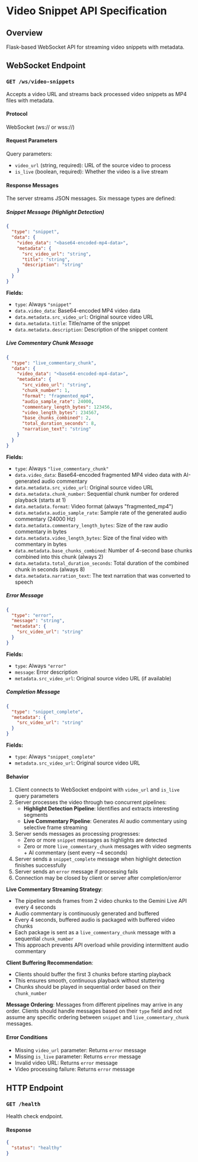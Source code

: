 # Video Snippet API Specification

## Overview
Flask-based WebSocket API for streaming video snippets with metadata.

## WebSocket Endpoint

### `GET /ws/video-snippets`

Accepts a video URL and streams back processed video snippets as MP4 files with metadata.

#### Protocol
WebSocket (ws:// or wss://)

#### Request Parameters

Query parameters:
- `video_url` (string, required): URL of the source video to process
- `is_live` (boolean, required): Whether the video is a live stream

#### Response Messages

The server streams JSON messages. Six message types are defined:

##### Snippet Message (Highlight Detection)
```json
{
  "type": "snippet",
  "data": {
    "video_data": "<base64-encoded-mp4-data>",
    "metadata": {
      "src_video_url": "string",
      "title": "string",
      "description": "string"
    }
  }
}
```

**Fields:**
- `type`: Always `"snippet"`
- `data.video_data`: Base64-encoded MP4 video data
- `data.metadata.src_video_url`: Original source video URL
- `data.metadata.title`: Title/name of the snippet
- `data.metadata.description`: Description of the snippet content

##### Live Commentary Chunk Message
```json
{
  "type": "live_commentary_chunk",
  "data": {
    "video_data": "<base64-encoded-mp4-data>",
    "metadata": {
      "src_video_url": "string",
      "chunk_number": 1,
      "format": "fragmented_mp4",
      "audio_sample_rate": 24000,
      "commentary_length_bytes": 123456,
      "video_length_bytes": 234567,
      "base_chunks_combined": 2,
      "total_duration_seconds": 8,
      "narration_text": "string"
    }
  }
}
```

**Fields:**
- `type`: Always `"live_commentary_chunk"`
- `data.video_data`: Base64-encoded fragmented MP4 video data with AI-generated audio commentary
- `data.metadata.src_video_url`: Original source video URL
- `data.metadata.chunk_number`: Sequential chunk number for ordered playback (starts at 1)
- `data.metadata.format`: Video format (always "fragmented_mp4")
- `data.metadata.audio_sample_rate`: Sample rate of the generated audio commentary (24000 Hz)
- `data.metadata.commentary_length_bytes`: Size of the raw audio commentary in bytes
- `data.metadata.video_length_bytes`: Size of the final video with commentary in bytes
- `data.metadata.base_chunks_combined`: Number of 4-second base chunks combined into this chunk (always 2)
- `data.metadata.total_duration_seconds`: Total duration of the combined chunk in seconds (always 8)
- `data.metadata.narration_text`: The text narration that was converted to speech

##### Error Message
```json
{
  "type": "error",
  "message": "string",
  "metadata": {
    "src_video_url": "string"
  }
}
```

**Fields:**
- `type`: Always `"error"`
- `message`: Error description
- `metadata.src_video_url`: Original source video URL (if available)

##### Completion Message
```json
{
  "type": "snippet_complete",
  "metadata": {
    "src_video_url": "string"
  }
}
```

**Fields:**
- `type`: Always `"snippet_complete"`
- `metadata.src_video_url`: Original source video URL

#### Behavior

1. Client connects to WebSocket endpoint with `video_url` and `is_live` query parameters
2. Server processes the video through two concurrent pipelines:
   - **Highlight Detection Pipeline**: Identifies and extracts interesting segments
   - **Live Commentary Pipeline**: Generates AI audio commentary using selective frame streaming
3. Server sends messages as processing progresses:
   - Zero or more `snippet` messages as highlights are detected
   - Zero or more `live_commentary_chunk` messages with video segments + AI commentary (sent every ~4 seconds)
4. Server sends a `snippet_complete` message when highlight detection finishes successfully
5. Server sends an `error` message if processing fails
6. Connection may be closed by client or server after completion/error

**Live Commentary Streaming Strategy**:
- The pipeline sends frames from 2 video chunks to the Gemini Live API every 4 seconds
- Audio commentary is continuously generated and buffered
- Every 4 seconds, buffered audio is packaged with buffered video chunks
- Each package is sent as a `live_commentary_chunk` message with a sequential `chunk_number`
- This approach prevents API overload while providing intermittent audio commentary

**Client Buffering Recommendation**:
- Clients should buffer the first 3 chunks before starting playback
- This ensures smooth, continuous playback without stuttering
- Chunks should be played in sequential order based on their `chunk_number`

**Message Ordering**: Messages from different pipelines may arrive in any order. Clients should handle messages based on their `type` field and not assume any specific ordering between `snippet` and `live_commentary_chunk` messages.

#### Error Conditions

- Missing `video_url` parameter: Returns `error` message
- Missing `is_live` parameter: Returns `error` message
- Invalid video URL: Returns `error` message
- Video processing failure: Returns `error` message

## HTTP Endpoint

### `GET /health`

Health check endpoint.

#### Response
```json
{
  "status": "healthy"
}
```
